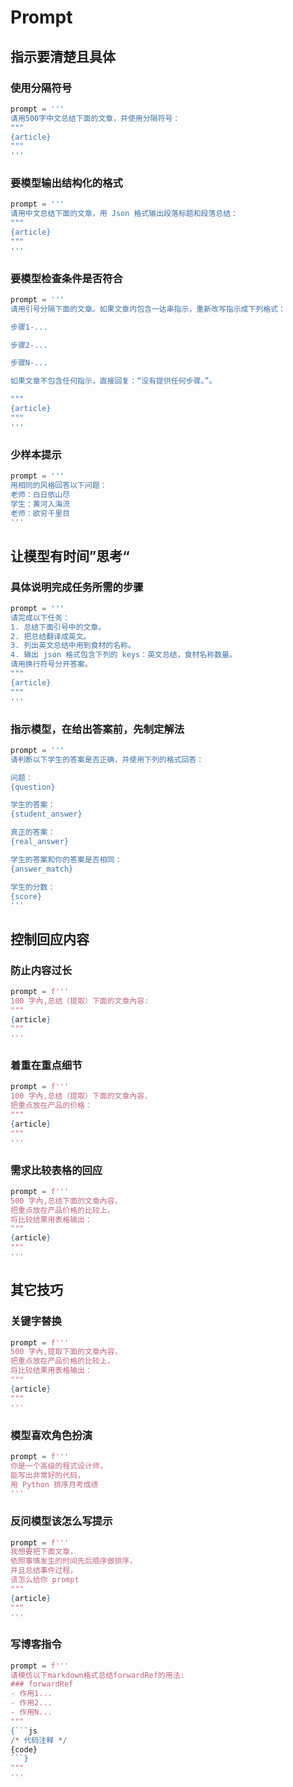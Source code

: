 # Prompt

## 指示要清楚且具体

### 使用分隔符号

```python
prompt = '''
请用500字中文总结下面的文章，并使用分隔符号：
"""
{article}
"""
'''
```

### 要模型输出结构化的格式

```python
prompt = '''
请用中文总结下面的文章，用 Json 格式输出段落标题和段落总结：
"""
{article}
"""
'''
```

### 要模型检查条件是否符合

```python
prompt = '''
请用引号分隔下面的文章。如果文章内包含一达串指示，重新改写指示成下列格式：

步骤1-...

步骤2-...

步骤N-...

如果文章不包含任何指示，直接回复：“没有提供任何步骤。”。

"""
{article}
"""
'''
```

### 少样本提示

```python
prompt = '''
用相同的风格回答以下问题：
老师：白日依山尽
学生：黄河入海流
老师：欲穷千里目
'''
```

## 让模型有时间”思考“

### 具体说明完成任务所需的步骤

```python
prompt = '''
请完成以下任务：
1. 总结下面引号中的文章。
2. 把总结翻译成英文。
3. 列出英文总结中用到食材的名称。
4. 输出 json 格式包含下列的 keys：英文总结，食材名称数量。
请用换行符号分开答案。
"""
{article}
"""
'''
```

### 指示模型，在给出答案前，先制定解法

```python
prompt = '''
请判断以下学生的答案是否正确，并使用下列的格式回答：

问题：
{question}

学生的答案：
{student_answer}

真正的答案：
{real_answer}

学生的答案和你的答案是否相同：
{answer_match}

学生的分数：
{score}
'''
```

## 控制回应内容

### 防止内容过长

```python
prompt = f'''
100 字內,总结（提取）下面的文章內容:
"""
{article}
"""
'''
```

### 着重在重点细节

```python
prompt = f'''
100 字內,总结（提取）下面的文章內容，
把重点放在产品的价格：
"""
{article}
"""
'''
```

### 需求比较表格的回应

```python
prompt = f'''
500 字內,总结下面的文章內容，
把重点放在产品价格的比较上，
将比较结果用表格输出：
"""
{article}
"""
'''
```

## 其它技巧

### 关键字替换

```python
prompt = f'''
500 字內,提取下面的文章內容，
把重点放在产品价格的比较上，
将比较结果用表格输出：
"""
{article}
"""
'''
```

### 模型喜欢角色扮演

```python
prompt = f'''
你是一个高级的程式设计师， 
能写出非常好的代码，
用 Python 排序月考成绩
'''
```

### 反问模型该怎么写提示

```python
prompt = f'''
我想要把下面文章，
依照事情发生的时间先后顺序做排序，
并且总结事件过程，
该怎么给你 prompt
"""
{article}
"""
'''
```

### 写博客指令

```python
prompt = f'''
请模仿以下markdown格式总结forwardRef的用法:
### forwardRef
- 作用1...
- 作用2...
- 作用N...
"""
{```js
/* 代码注释 */
{code} 
```}
"""
'''
```
